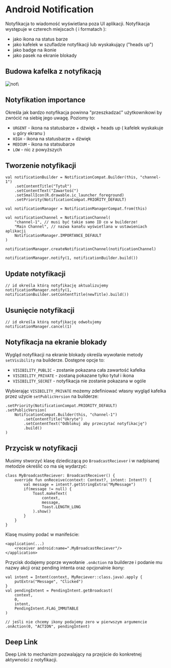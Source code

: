 # Android Notification

Notyfikacja to wiadomość wyświetlana poza UI aplikacji. Notyfikacja występuje w czterech miejscach ( i formatach ):
- jako ikona na status barze
- jako kafelek w szufladzie notyfikacji lub wyskakujący ("heads up")
- jako badge na ikonie
- jako pasek na ekranie blokady

## Budowa kafelka z notyfikacją

![not](https://user-images.githubusercontent.com/51796385/200135419-f17bcda2-cfdc-48f9-b2b8-22a1122fb91a.png)\

## Notyfikation importance

Określa jak bardzo notyfikacja powinna "przeszkadzać" użytkownikowi by zwrócić na siebię jego uwagę. Poziomy to:

- `URGENT` - ikona na statusbarze + dźwięk + heads up ( kafelek wyskakuje u góry ekranu )
- `HIGH` - ikona na statusbarze + dźwięk
- `MEDIUM` - ikona na statsubarze 
- `LOW` - nic z powyższych

## Tworzenie notyfikacji

```
val notificationBuilder = NotificationCompat.Builder(this, "channel-1")
    .setContentTitle("Tytuł")
    .setContentText("Zawartość")
    .setSmallIcon(R.drawable.ic_launcher_foreground)
    .setPriority(NotificationCompat.PRIORITY_DEFAULT)
    
val notificationManager = NotificationManagerCompat.from(this)

val notificationChannel = NotificationChannel(
    "channel-1", // musi być takie samo ID co w builderze!
    "Main Channel", // nazwa kanału wyświetlana w ustawieniach aplikacji
    NotificationManager.IMPORTANCE_DEFAULT
)

notificationManager.createNotificationChannel(notificationChannel)

notificationManager.notify(1, notificationBuilder.build())
```

## Update notyfikacji

```
// id określa którą notyfikację aktualizujemy
notificationManager.notify(1, notificationBuilder.setContentTitle(newTitle).build()) 
```

## Usunięcie notyfikacji
```
// id określa którą notyfikację odwołujemy
notificationManager.cancel(1)
```

## Notyfikacja na ekranie blokady

Wygląd notyfikacji na ekranie blokady określa wywołanie metody `setVisibility` na builderze. Dostępne opcje to:
- `VISIBILITY_PUBLIC` - zostanie pokazana cała zawartość kafelka
- `VISIBILITY_PRIVATE` - zostaną pokazane tylko tytuł i ikona
- `VISIBILITY_SECRET` - notyfikacja nie zostanie pokazana w ogóle

Wybierając `VISIBILITY_PRIVATE` możemy zdefiniować własny wygląd kafelka przez użycie `setPublicVersion` na builderze:

```
.setPriority(NotificationCompat.PRIORITY_DEFAULT)
.setPublicVersion(
    NotificationCompat.Builder(this, "channel-1")
        .setContentTitle("Ukryte")
        .setContentText("Odblokuj aby przeczytać notyfikację")
        .build()
)
```

## Przycisk w notyfikacji

Musimy stworzyć klasę dziediczącą po `BroadcastReciever` i w nadpisanej metodzie określić co ma się wydarzyć:

```
class MyBroadcastReciever: BroadcastReceiver() {
    override fun onReceive(context: Context?, intent: Intent?) {
        val message = intent?.getStringExtra("MyMessage")
        if(message != null) {
            Toast.makeText(
                context,
                message,
                Toast.LENGTH_LONG
            ).show()
        }
    }
}
```

Klasę musimy podać w manifeście:

```
<application(...)
    <receiver android:name=".MyBroadcastReciever"/>
</application>
```

Przycisk dodajemy poprze wywołanie `.onAction` na builderze i podanie mu nazwy akcji oraz pending intenta oraz opcjonalnie ikony:

```
val intent = Intent(context, MyReciever::class.java).apply {
    putExtra("Message", "Clicked")
}
val pendingIntent = PendingIntent.getBroadcast(
    context,
    0,
    intent,
    PendingIntent.FLAG_IMMUTABLE
)
```

```
// jeśli nie chcemy ikony podajemy zero w pierwszym argumencie
.onAction(0, "ACTION", pendingIntent)
```

## Deep Link

Deep Link to mechanizm pozwalający na przejście do konkretnej aktywności z notyfikacji.


